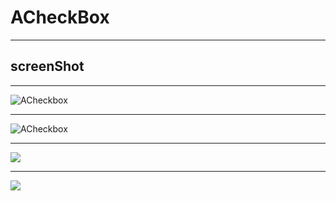 # ACheckBox

---

## screenShot

---
![ACheckbox](http://ww1.sinaimg.cn/large/b45f56f6gw1f6rvenbuhhg205008w4qp.gif)

---

![ACheckbox](http://ww2.sinaimg.cn/large/b45f56f6gw1f6uahumsbxg20a00hs1l7.gif)

---
![](http://ww4.sinaimg.cn/mw690/b45f56f6gw1f6ucv75nsfj20u01hc76z.jpg)

---

![](http://ww1.sinaimg.cn/mw690/b45f56f6gw1f6ucwd8e9yj20u01hcwh8.jpg)
